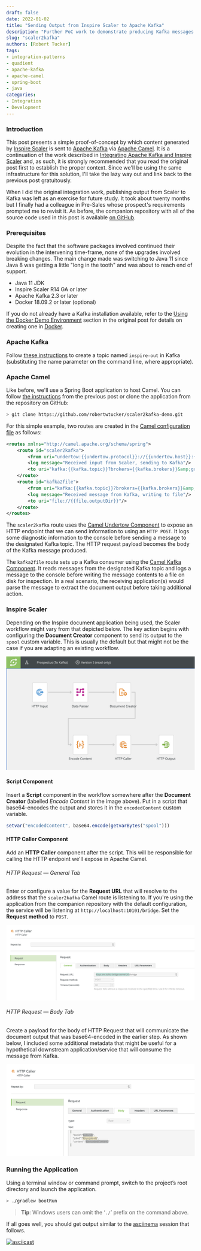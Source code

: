 ```yaml
--- 
draft: false
date: 2022-01-02
title: "Sending Output from Inspire Scaler to Apache Kafka"
description: "Further PoC work to demonstrate producing Kafka messages from Scaler"
slug: "scaler2kafka"
authors: [Robert Tucker]
tags:
- integration-patterns
- quadient
- apache-kafka
- apache-camel
- spring-boot
- java
categories:
- Integration
- Development
---
```


### Introduction

This post presents a simple proof-of-concept by which content generated by [Inspire Scaler](https://www.quadient.com/experience/omnichannel-communications-interactions/inspire-platform) is sent to [Apache Kafka](https://kafka.apache.org) via [Apache Camel](https://camel.apache.org). It is a continuation of the work described in [Integrating Apache Kafka and Inspire Scaler](/posts/kafka2scaler/) and, as such, it is strongly recommended that you read the original post first to establish the proper context. Since we'll be using the same infrastructure for this solution, I'll take the lazy way out and link back to the previous post gratuitously.

When I did the original integration work, publishing output from Scaler to Kafka was left as an exercise for future study. It took about twenty months but I finally had a colleague in Pre-Sales whose prospect's requirements prompted me to revisit it. As before, the companion repository with all of the source code used in this post is available [on GitHub](https://github.com/robertwtucker/scaler2kafka-demo).

### Prerequisites

Despite the fact that the software packages involved continued their evolution in the intervening time-frame, none of the upgrades involved breaking changes. The main change made was switching to Java 11 since Java 8 was getting a little "long in the tooth" and was about to reach end of support. 

  * Java 11 JDK
  * Inspire Scaler R14 GA or later
  * Apache Kafka 2.3 or later
  * Docker 18.09.2 or later (optional)

If you do not already have a Kafka installation available, refer to the [Using the Docker Demo Environment](/posts/kafka2scaler/#using-the-docker-demo-environment) section in the original post for details on creating one in [Docker](https://docker.com).

### Apache Kafka

Follow [these instructions](/posts/kafka2scaler/#create-a-topic-in-apache-kafka) to create a topic named `inspire-out` in Kafka (substituting the name parameter on the command line, where appropriate). 

### Apache Camel

Like before, we'll use a Spring Boot application to host Camel. You can follow [the instructions](/posts/kafka2scaler/#configure-apache-camel) from the previous post or clone the application from the repository on GitHub:

``` bash
> git clone https://github.com/robertwtucker/scaler2kafka-demo.git
```

For this simple example, two routes are created in the [Camel configuration file](https://github.com/robertwtucker/scaler2kafka-demo/blob/master/src/main/resources/camel/routes.xml) as follows:

``` xml
<routes xmlns="http://camel.apache.org/schema/spring">
    <route id="scaler2kafka">
        <from uri="undertow:{{undertow.protocol}}://{{undertow.host}}:{{undertow.port}}{{undertow.resourceUrl}}"/>
        <log message="Received input from Scaler, sending to Kafka"/>
        <to uri="kafka:{{kafka.topic}}?brokers={{kafka.brokers}}&amp;groupId={{kafka.producer.groupId}}"/>
    </route>
    <route id="kafka2file">
        <from uri="kafka:{{kafka.topic}}?brokers={{kafka.brokers}}&amp;groupId={{kafka.consumer.groupId}}&amp;seekTo={{kafka.consumer.seekTo}}"/>
        <log message="Received message from Kafka, writing to file"/>
        <to uri="file://{{file.outputDir}}"/>
    </route>
</routes>
```

The `scaler2kafka` route uses the [Camel Undertow Component](https://camel.apache.org/components/3.14.x/index.html) to expose an HTTP endpoint that we can send information to using an `HTTP POST`. It logs some diagnostic information to the console before sending a message to the designated Kafka topic. The HTTP request payload becomes the body of the Kafka message produced.

The `kafka2file` route sets up a Kafka consumer using the [Camel Kafka Component](https://camel.apache.org/components/3.14.x/kafka-component.html). It reads messages from the designated Kafka topic and logs a message to the console before writing the message contents to a file on disk for inspection. In a real scenario, the receiving application(s) would parse the message to extract the document output before taking additional action.

### Inspire Scaler

Depending on the Inspire document application being used, the Scaler workflow might vary from that depicted below. The key action begins with configuring the **Document Creator** component to send its output to the `spool` custom variable. This is usually the default but that might not be the case if you are adapting an existing workflow. 
  
![Scaler Workflow](scaler-producer-workflow.png)

#### Script Component

Insert a **Script** component in the workflow somewhere after the **Document Creator** (labelled *Encode Content* in the image above). Put in a script that base64-encodes the output and stores it in the `encodedContent` custom variable.

``` javascript
setvar("encodedContent", base64.encode(getvarBytes("spool")))
```

#### HTTP Caller Component

Add an **HTTP Caller** component after the script. This will be responsible for calling the HTTP endpoint we'll expose in Apache Camel.
###### HTTP Request — General Tab

Enter or configure a value for the **Request URL** that will resolve to the address that the `scaler2kafka` Camel route is listening to. If you're using the application from the companion repository with the default configuration, the service will be listening at `http://localhost:10101/bridge`. Set the **Request method** to `POST`.

![HTTP Caller Request Tab](scaler-http-request.png)

###### HTTP Request — Body Tab

Create a payload for the body of HTTP Request that will communicate the document output that was base64-encoded in the earlier step. As shown below, I included some additional metadata that might be useful for a hypothetical downstream application/service that will consume the message from Kafka.
  
![HTTP Caller Body Tab](scaler-http-body.png)

### Running the Application

Using a terminal window or command prompt, switch to the project’s root directory and launch the application.

``` bash
> ./gradlew bootRun
```

> **Tip**: Windows users can omit the ‘`./`’ prefix on the command above.

If all goes well, you should get output similar to the [asciinema](https://asciinema.org/) session that follows.

[![asciicast](https://asciinema.org/a/XCHkS6Jpasf6nHUTXw1EMmB3y.svg)](https://asciinema.org/a/XCHkS6Jpasf6nHUTXw1EMmB3y)
